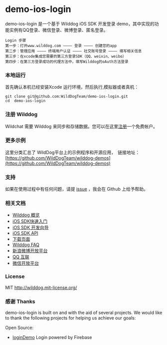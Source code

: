 # demo-ios-login
demo-ios-login 是一个基于 Wilddog iOS SDK 开发登录 demo，其中实现的功能实例有QQ登录、微信登录、微博登录、匿名登录。

    Login 步骤
    第一步：打开www.wilddog.com ———— 登录 ———— 创建您的app
    第二步：管理应用 ———— 终端用户认证 ———— 社交账号登录 ———— 填写相关信息
    第三步：在xcode集成您需要的第三方登录SDK（QQ、weixin、weibo）
    第四步：在第三方登录成功的代理方法中，填写Wilddog的oAuth方法登录

### 本地运行

首先确认本机已经安装Xcode 运行环境，然后执行,模拟器或者真机：
```
git clone git@github.com:WildDogTeam/demo-ios-login.git
cd  demo-ios-login
```

### 注册 Wilddog

Wildchat 需要 Wilddog 来同步和存储数据。您可以在这里[注册](https://www.wilddog.com/my-account/signup)一个免费帐户。

### 更多示例

这里分类汇总了 WildDog平台上的示例程序和开源应用，　链接地址：[https://github.com/WildDogTeam/wilddog-demos](https://github.com/WildDogTeam/wilddog-demos)

### 支持
如果在使用过程中有任何问题，请提 [issue](https://github.com/WildDogTeam/demo-ios-login/issues) ，我会在 Github 上给予帮助。

### 相关文档

* [Wilddog 概览](https://z.wilddog.com/overview/introduction)
* [iOS SDK快速入门](https://z.wilddog.com/ios/quickstart)
* [iOS SDK 开发向导](https://z.wilddog.com/ios/quickstart)
* [iOS SDK API](https://z.wilddog.com/ios/api)
* [下载页面](https://www.wilddog.com/download/)
* [Wilddog FAQ](https://z.wilddog.com/faq/qa)
* [新浪微博开放平台](http://open.weibo.com/)
* [QQ 互联](http://connect.qq.com/)
* [微信开放平台](https://open.weixin.qq.com/)

### License
MIT
http://wilddog.mit-license.org/

### 感谢 Thanks

demo-ios-login is built on and with the aid of several  projects. We would like to thank the following projects for helping us achieve our goals:

Open Source:

* [loginDemo](https://github.com/firebase/login-demo-ios) Login powered by Firebase
